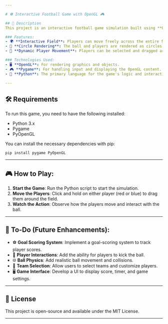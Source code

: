 ```yaml
---

# ⚽ Interactive Football Game with OpenGL 🎮

## 📝 Description
This project is an interactive football game simulation built using **OpenGL** and **Pygame**. The game allows players to move freely around the field and interact with a ball. The game utilizes the **Midpoint Circle Algorithm (MPC)** and **Midpoint Line Algorithm (MPL)** to render circles (for the ball and players) and lines (for the field and goals) using only `GL_POINTS` in OpenGL.

### Features:
- 🌍 **Interactive Field**: Players can move freely across the entire football field.
- 🔵 **Circle Rendering**: The ball and players are rendered as circles using the Midpoint Circle Algorithm.
- 🏃 **Dynamic Player Movement**: Players can be selected and dragged around the field using the mouse.

### Technologies Used:
- 🖥️ **OpenGL**: For rendering graphics and objects.
- 🎮 **Pygame**: For handling input and displaying the OpenGL content.
- 🐍 **Python**: The primary language for the game's logic and interactions.

---
```


## 🛠️ Requirements

To run this game, you need to have the following installed:

- Python 3.x
- Pygame
- PyOpenGL

You can install the necessary dependencies with pip:

```
pip install pygame PyOpenGL
```

---

## 🎮 How to Play:

1. **Start the Game**: Run the Python script to start the simulation.
2. **Move the Players**: Click and hold on either player (red or blue) to drag them around the field.
3. **Watch the Action**: Observe how the players move and interact with the ball.

---

## 🚀 To-Do (Future Enhancements):

- ⚽ **Goal Scoring System**: Implement a goal-scoring system to track player scores.
- 🦶 **Player Interactions**: Add the ability for players to kick the ball.
- 🌐 **Ball Physics**: Add realistic ball movement and collisions.
- 👥 **Team Selection**: Allow users to select teams and customize players.
- 🖥️ **Game Interface**: Develop a UI to display score, timer, and game settings.

---

## 📝 License

This project is open-source and available under the MIT License.

---
